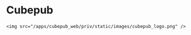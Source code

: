 # Cubepub

<p align="center">

    <img src="/apps/cubepub_web/priv/static/images/cubepub_logo.png" />
</p>

